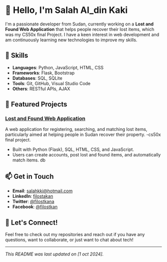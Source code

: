 # 👋 Hello, I'm Salah Al_din Kaki

I'm a passionate developer from Sudan, currently working on a **Lost and Found Web Application** that helps people recover their lost items, which was my CS50x final Project. I have a keen interest in web development and am continuously learning new technologies to improve my skills.

## 🚀 Skills

- **Languages**: Python, JavaScript, HTML, CSS
- **Frameworks**: Flask, Bootstrap
- **Databases**: SQL, SQLite
- **Tools**: Git, GitHub, Visual Studio Code
- **Others**: RESTful APIs, AJAX

## 🌟 Featured Projects

### [Lost and Found Web Application](https://github.com/Filostkana/lostAndFound-web-app)
A web application for registering, searching, and matching lost items, particularly aimed at helping people in Sudan recover their property.
-cs50x final project.

- Built with Python (Flask), SQL, HTML, CSS, and JavaScript.
- Users can create accounts, post lost and found items, and automatically match items.
db

## 📫 Get in Touch

- **Email**: [salahkki@hotmail.com](mailto:salahkki@hotmail.com)
- **LinkedIn**: [filostakan](https://www.linkedin.com/in/filostkana)
- **Twitter**: [@filostkana](https://twitter.com/filostkana)
- **Facebook**: [@filostkan](https://facebook.com/filostkana)

## 🔗 Let's Connect!

Feel free to check out my repositories and reach out if you have any questions, want to collaborate, or just want to chat about tech!

---

*This README was last updated on [1 oct 2024].*

<!---
Filostkana/Filostkana is a ✨ special ✨ repository because its `README.md` (this file) appears on your GitHub profile.
You can click the Preview link to take a look at your changes.
--->

